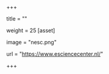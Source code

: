 +++

title = ""

weight = 25
[asset] 

image = "nesc.png" 

url = "https://www.esciencecenter.nl/" 

+++
